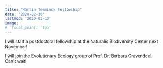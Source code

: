 ```yaml
---
title: "Martin Temminck fellowship"
date: '2020-02-10'
lastmod: '2020-02-10'
image:
#  focal_point: 'top'
---
```


I will start a postdoctoral fellowship at the Naturalis Biodiversity Center next November!

<!--more-->

I will join the Evolutionary Ecology group of Prof. Dr. Barbara Gravendeel. Can't wait!